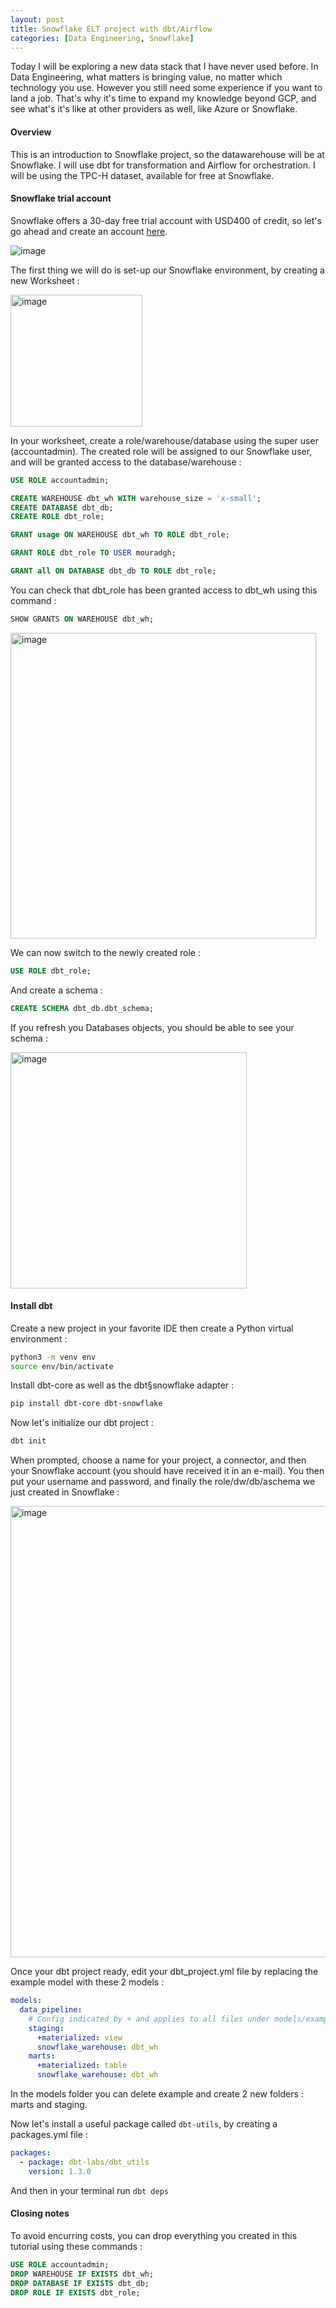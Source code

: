 ```yaml
---
layout: post
title: Snowflake ELT project with dbt/Airflow
categories: [Data Engineering, Snowflake]
---
```


Today I will be exploring a new data stack that I have never used before.
In Data Engineering, what matters is bringing value, no matter which technology you use.
However you still need some experience if you want to land a job.
That's why it's time to expand my knowledge beyond GCP, and see what's it's like at other providers as well, like Azure or Snowflake.

#### Overview

This is an introduction to Snowflake project, so the datawarehouse will be at Snowflake.
I will use dbt for transformation and Airflow for orchestration.
I will be using the TPC-H dataset, available for free at Snowflake.

#### Snowflake trial account

Snowflake offers a 30-day free trial account with USD400 of credit, so let's go ahead and create an account [here](https://signup.snowflake.com).

![image](https://github.com/user-attachments/assets/31e4164e-f5b2-451c-8747-e9d12406ed08)

The first thing we will do is set-up our Snowflake environment, by creating a new Worksheet :

<img width="211" alt="image" src="https://github.com/user-attachments/assets/b1d42f9f-f56f-403c-88d5-b4a3a97c977b" />

In your worksheet, create a role/warehouse/database using the super user (accountadmin).
The created role will be assigned to our Snowflake user, and will be granted access to the database/warehouse :

```sql
USE ROLE accountadmin;

CREATE WAREHOUSE dbt_wh WITH warehouse_size = 'x-small';
CREATE DATABASE dbt_db;
CREATE ROLE dbt_role;

GRANT usage ON WAREHOUSE dbt_wh TO ROLE dbt_role;

GRANT ROLE dbt_role TO USER mouradgh;

GRANT all ON DATABASE dbt_db TO ROLE dbt_role;
```
You can check that dbt_role has been granted access to dbt_wh using this command :

```sql
SHOW GRANTS ON WAREHOUSE dbt_wh;
```

<img width="489" alt="image" src="https://github.com/user-attachments/assets/295f53c9-414a-41c0-b4f7-aad646682209" />

We can now switch to the newly created role :

```sql
USE ROLE dbt_role;
```

And create a schema :

```sql
CREATE SCHEMA dbt_db.dbt_schema;
```

If you refresh you Databases objects, you should be able to see your schema :

<img width="378" alt="image" src="https://github.com/user-attachments/assets/cfd10775-e258-465c-b050-aafe6babcecb" />



#### Install dbt

Create a new project in your favorite IDE then create a Python virtual environment :

```bash
python3 -m venv env
source env/bin/activate
```

Install dbt-core as well as the dbt§snowflake adapter :

```bash
pip install dbt-core dbt-snowflake
```

Now let's initialize our dbt project :

```bash
dbt init
```

When prompted, choose a name for your project, a connector, and then your Snowflake account (you should have received it in an e-mail).
You then put your username and password, and finally the role/dw/db/aschema we just created in Snowflake :

<img width="722" alt="image" src="https://github.com/user-attachments/assets/c6ffbf2b-9a56-4598-9108-aa4251573b74" />

Once your dbt project ready, edit your dbt_project.yml file by replacing the example model with these 2 models : 

```yaml
models:
  data_pipeline:
    # Config indicated by + and applies to all files under models/example/
    staging:
      +materialized: view
      snowflake_warehouse: dbt_wh
    marts:
      +materialized: table
      snowflake_warehouse: dbt_wh
```

In the models folder you can delete example and create 2 new folders : marts and staging.

Now let's install a useful package called `dbt-utils`, by creating a packages.yml file :

```yaml
packages:
  - package: dbt-labs/dbt_utils
    version: 1.3.0
```

And then in your terminal run `dbt deps`

#### Closing notes

To avoid encurring costs, you can drop everything you created in this tutorial using these commands :

```sql
USE ROLE accountadmin;
DROP WAREHOUSE IF EXISTS dbt_wh;
DROP DATABASE IF EXISTS dbt_db;
DROP ROLE IF EXISTS dbt_role;
```



